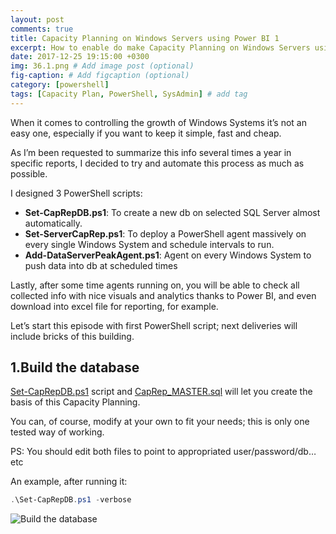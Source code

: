 ```yaml
---
layout: post
comments: true
title: Capacity Planning on Windows Servers using Power BI 1
excerpt: How to enable do make Capacity Planning on Windows Servers using PowerShell and Power BI
date: 2017-12-25 19:15:00 +0300
img: 36.1.png # Add image post (optional)
fig-caption: # Add figcaption (optional)
category: [powershell]
tags: [Capacity Plan, PowerShell, SysAdmin] # add tag
---
```


When it comes to controlling the growth of Windows Systems it’s not an easy one, especially if you want to keep it simple, fast and cheap.

As I’m been requested to summarize this info several times a year in specific reports, I decided to try and automate this process as much as possible.

I designed 3 PowerShell scripts:

* **Set-CapRepDB.ps1**: To create a new db on selected SQL Server almost automatically.
* **Set-ServerCapRep.ps1**: To deploy a PowerShell agent massively on every single Windows System and schedule intervals to run.
* **Add-DataServerPeakAgent.ps1**: Agent on every Windows System to push data into db at scheduled times

Lastly, after some time agents running on, you will be able to check all collected info with nice visuals and analytics thanks to Power BI, and even download into excel file for reporting, for example.

Let’s start this episode with first PowerShell script; next deliveries will include bricks of this building.

## 1.Build the database
[Set-CapRepDB.ps1](https://github.com/eloysr/CapRep/blob/master/Set-CapRepDB.ps1) script and [CapRep_MASTER.sql](https://github.com/eloysr/CapRep/blob/master/CapRep_MASTER.sql) will let you create the basis of this Capacity Planning.

You can, of course, modify at your own to fit your needs; this is only one tested way of working.

PS: You should edit both files to point to appropriated user/password/db… etc

An example, after running it:

```powershell
.\Set-CapRepDB.ps1 -verbose
```

![Build the database]({{site.baseurl}}/assets/img/36.1.png)
